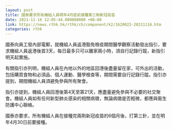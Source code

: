 ```yaml
---
layout: post
title: 國泰要求所有機組人員明年4月底前接種第三劑新冠疫苗
date: 2021-11-16 12:05:44.000000000 +08:00
link: https://news.rthk.hk/rthk/ch/component/k2/1620023-20211116.htm
categories: rthk
---
```


國泰向員工發內部電郵，就機組人員返港豁免檢疫期間醫學觀察活動發出指引，要求機組人員返港後首3天，每日最多只可以離家兩小時，須自行記錄行蹤，新指引明天起實施。

有關指引亦列明，機組人員在內地以外的地區回港後盡量留在家，可外出的活動，包括購買食物和必須品、個人運動、醫學檢查等，期間需要自行記錄行蹤。指引亦提到，期間機組人員須避免參與所有聚會。

指引亦提到，機組人員回港後第4天至第21天，應盡量避免參與不必要的社交聚會。機組人員如有任何新型肺炎感染的相關病徵，無論病徵是否輕微，都應與衞生防護中心聯絡。

國泰亦要求，所有機組人員在接種完兩劑新冠疫苗的6個月後，打第三針，並在明年4月30日前要接種。
